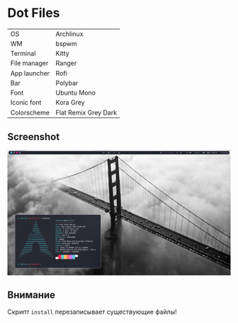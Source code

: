 # Dot Files

|              |                        |
|--------------|------------------------|
| OS           | Archlinux              |
| WM           | bspwm                  |
| Terminal     | Kitty                  |
| File manager | Ranger                 |
| App launcher | Rofi                   |
| Bar          | Polybar                |
| Font         | Ubuntu Mono            |
| Iconic font  | Kora Grey              |
| Colorscheme  | Flat Remix Grey Dark   |


## Screenshot

<img src="https://github.com/sadnessITS/files/blob/master/dotfiles/screenshots/1.jpg">

## Внимание

Скрипт `install` перезаписывает существующие файлы!
